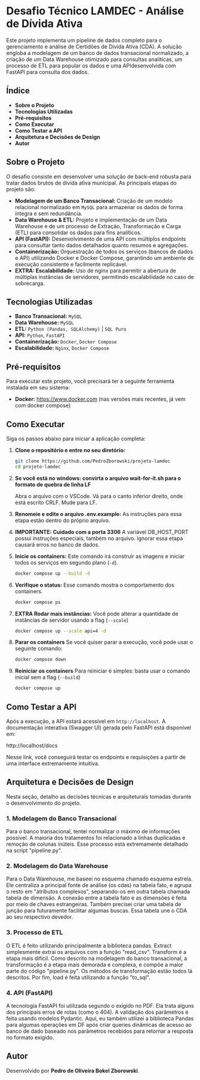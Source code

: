 # **Desafio Técnico LAMDEC - Análise de Dívida Ativa**

Este projeto implementa um pipeline de dados completo para o gerenciamento e análise de Certidões de Dívida Ativa (CDA). A solução engloba a modelagem de um banco de dados transacional normalizado, a criação de um Data Warehouse otimizado para consultas analíticas, um processo de ETL para popular os dados e uma APIdesenvolvida com FastAPI para consulta dos dados.

## **Índice**

  * **Sobre o Projeto**
  * **Tecnologias Utilizadas**
  * **Pré-requisitos**
  * **Como Executar**
  * **Como Testar a API**
  * **Arquitetura e Decisões de Design**
  * **Autor**

##  **Sobre o Projeto**

O desafio consiste em desenvolver uma solução de back-end robusta para tratar dados brutos de dívida ativa municipal. As principais etapas do projeto são:

  * **Modelagem de um Banco Transacional:** Criação de um modelo relacional normalizado em `MySQL` para armazenar os dados de forma íntegra e sem redundância.
  * **Data Warehouse & ETL:** Projeto e implementação de um Data Warehouse e de um processo de Extração, Transformação e Carga (ETL) para consolidar os dados para fins analíticos.
  * **API (FastAPI):** Desenvolvimento de uma API com múltiplos endpoints para consultar tanto dados detalhados quanto resumos e agregações.
  * **Containerização:** Orquestração de todos os serviços (bancos de dados e API) utilizando Docker e Docker Compose, garantindo um ambiente de execução consistente e facilmente replicável.
  * **EXTRA: Escalabilidade:** Uso de nginx para permitir a abertura de múltiplas instâncias de servidores, permitindo escalabilidade no caso de sobrecarga.

##  **Tecnologias Utilizadas**

  * **Banco Transacional:** `MySQL`
  * **Data Warehouse:** `MySQL`
  * **ETL:** `Python (Pandas, SQLAlchemy)` | `SQL Puro`
  * **API:** `Python`, `FastAPI`
  * **Containerização:** `Docker`, `Docker Compose`
  * **Escalabilidade:** `Nginx`, `Docker Compose`

##  **Pré-requisitos**

Para executar este projeto, você precisará ter a seguinte ferramenta instalada em seu sistema:

  * **Docker:** https://www.docker.com (nas versões mais recentes, já vem com docker compose)

##  **Como Executar**

Siga os passos abaixo para iniciar a aplicação completa:

1.  **Clone o repositório e entre no seu diretório:**

    ```bash
    git clone https://github.com/PedroZborowski/projeto-lamdec
    cd projeto-lamdec
    ```

2.  **Se você está no windows: convirta o arquivo wait-for-it.sh para o formato de quebra de linha LF**

    Abra o arquivo com o VSCode. Vá para o canto inferior direito, onde está escrito CRLF. Mude para LF.

3.  **Renomeie e edite o arquivo .env.example:**
    As instruções para essa etapa estão dentro do próprio arquivo.

4.  **IMPORTANTE: Cuidado com a porta 3306**
    A variável DB_HOST_PORT possui instruções especiais, também no arquivo. Ignorar essa etapa causará erros no banco de dados.

5.  **Inicie os containers:**
    Este comando irá construir as imagens e iniciar todos os serviços em segundo plano (`-d`).

    ```bash
    docker compose up --build -d
    ```

6.  **Verifique o status:**
    Esse comando mostra o comportamento dos containers.

    ```bash
    docker compose ps
    ```

7.  **EXTRA Rodar mais instâncias:**
    Você pode alterar a quantidade de instâncias de servidor usando a flag (`--scale`)

    ```bash
    docker compose up --scale api=4 -d
    ```

8.  **Parar os containers**
    Se você quiser parar a execução, você pode usar o seguinte comando:

    ```bash
    docker compose down
    ```

9.  **Reiniciar os containers**
    Para reiniciar é simples: basta usar o comando inicial sem a flag (`--build`)

    ```bash
    docker compose up
    ```

##  **Como Testar a API**

Após a execução, a API estará acessível em `http://localhost`. A documentação interativa (Swagger UI) gerada pelo FastAPI está disponível em:

http://localhost/docs

Nesse link, você conseguirá testar os endpoints e requisições a partir de uma interface extremamente intuitiva.

##  **Arquitetura e Decisões de Design**

Nesta seção, detalho as decisões técnicas e arquiteturais tomadas durante o desenvolvimento do projeto.

### **1. Modelagem do Banco Transacional**

  Para o banco transacional, tentei normalizar o máximo de informações possível. A maioria dos tratamentos foi relacionado a linhas duplicadas e remoção de colunas inúteis. Esse processo está extremamente detalhado na script "pipeline.py".

### **2. Modelagem do Data Warehouse**

  Para o Data Warehouse, me baseei no esquema chamado esquema estrela. Ele centraliza a principal fonte de análise (os cdas) na tabela fato, e agrupa o resto em "atributos complexos", separando-os em outra tabela chamada tabela de dimensão. A conexão entre a tabela fato e as dimensões é feita por meio de chaves estrangeiras. Também precisei criar uma tabela de junção para futuramente facilitar algumas buscas. Essa tabela une o CDA ao seu respectivo devedor.

### **3. Processo de ETL**

  O ETL é feito utilizando principalmente a biblioteca pandas. Extract simplesmente extrai os arquivos com a função "read_csv". Transform é a etapa mais difícil. Como descrito na modelagem do banco transacional, a transformação é a etapa mais demorada e complexa, e compõe a maior parte do código "pipeline.py". Os métodos de transformação estão todos lá descritos. Por fim, load é feita utilizando a função "to_sql".

### **4. API (FastAPI)**

  A tecnologia FastAPI foi utilizada segundo o exigido no PDF. Ela trata alguns dos principais erros de rotas (como o 404). A validação dos parâmetros é feita usando modelos Pydantic. Aqui, eu também utilizei a biblioteca Pandas para algumas operações em DF após criar queries dinâmicas de acesso ao banco de dado baseado nos parâmetros recebidos para retornar a resposta no formato exigido.

##  **Autor**

Desenvolvido por **Pedro de Oliveira Bokel Zborowski**.
